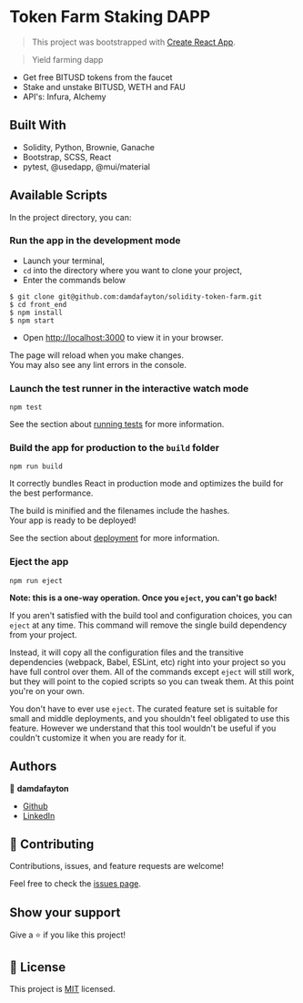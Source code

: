 # Token Farm Staking DAPP

> This project was bootstrapped with [Create React App](https://github.com/facebook/create-react-app).

> Yield farming dapp

- Get free BITUSD tokens from the faucet
- Stake and unstake BITUSD, WETH and FAU
- API's: Infura, Alchemy

## Built With

- Solidity, Python, Brownie, Ganache
- Bootstrap, SCSS, React
- pytest, @usedapp, @mui/material


<!-- ## Live Demo

- [Live Demo Link](https://damdafayton.github.io/math-magicians/build/)
- [Heroku Deploy](https://damdafayton-calculator.herokuapp.com/)
- [Netlify Deploy](https://damdafayton-calculator.netlify.app/)
 -->

## Available Scripts

In the project directory, you can:

### Run the app in the development mode

- Launch your terminal,
- `cd` into the directory where you want to clone your project,
- Enter the commands below
```
$ git clone git@github.com:damdafayton/solidity-token-farm.git
$ cd front_end
$ npm install
$ npm start
````
- Open [http://localhost:3000](http://localhost:3000) to view it in your browser.

The page will reload when you make changes.\
You may also see any lint errors in the console.

### Launch the test runner in the interactive watch mode

`npm test`

See the section about [running tests](https://facebook.github.io/create-react-app/docs/running-tests) for more information.

### Build the app for production to the `build` folder

`npm run build`

It correctly bundles React in production mode and optimizes the build for the best performance.

The build is minified and the filenames include the hashes.\
Your app is ready to be deployed!

See the section about [deployment](https://facebook.github.io/create-react-app/docs/deployment) for more information.

### Eject the app

`npm run eject`

**Note: this is a one-way operation. Once you `eject`, you can't go back!**

If you aren't satisfied with the build tool and configuration choices, you can `eject` at any time. This command will remove the single build dependency from your project.

Instead, it will copy all the configuration files and the transitive dependencies (webpack, Babel, ESLint, etc) right into your project so you have full control over them. All of the commands except `eject` will still work, but they will point to the copied scripts so you can tweak them. At this point you're on your own.

You don't have to ever use `eject`. The curated feature set is suitable for small and middle deployments, and you shouldn't feel obligated to use this feature. However we understand that this tool wouldn't be useful if you couldn't customize it when you are ready for it.


## Authors

👤 **damdafayton**

- [Github](https://github.com/damdafayton)
- [LinkedIn](https://linkedin.com/in/damdafayton)


## 🤝 Contributing

Contributions, issues, and feature requests are welcome!

Feel free to check the [issues page](../../issues/).


## Show your support

Give a ⭐️ if you like this project!


## 📝 License

This project is [MIT](./MIT.md) licensed.
